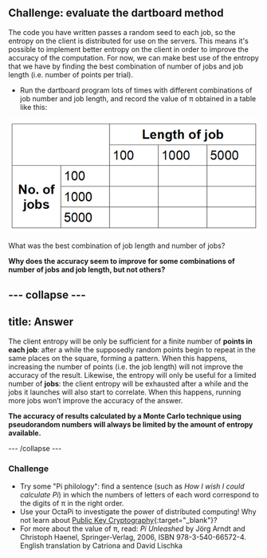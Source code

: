 ## Challenge: evaluate the dartboard method

The code you have written passes a random seed to each job, so the entropy on the client is distributed for use on the servers. This means it's possible to implement better entropy on the client in order to improve the accuracy of the computation. For now, we can make best use of the entropy that we have by finding the best combination of number of jobs and job length (i.e. number of points per trial).

+ Run the dartboard program lots of times with different combinations of job number and job length, and record the value of π obtained in a table like this:

![Table](images/nicer-table.png)

What was the best combination of job length and number of jobs?

**Why does the accuracy seem to improve for some combinations of number of jobs and job length, but not others?**

--- collapse ---
---
title: Answer
---

The client entropy will be only be sufficient for a finite number of **points in each job**: after a while the supposedly random points begin to repeat in the same places on the square, forming a pattern. When this happens, increasing the number of points (i.e. the job length) will not improve the accuracy of the result. Likewise, the entropy will only be useful for a limited number of **jobs**: the client entropy will be exhausted after a while and the jobs it launches will also start to correlate. When this happens, running more jobs won’t improve the accuracy of the answer.

**The accuracy of results calculated by a Monte Carlo technique using pseudorandom numbers will always be limited by the amount of entropy available.**

--- /collapse ---

### Challenge

- Try some "Pi philology": find a sentence (such as _How I wish I could calculate Pi_) in which the numbers of letters of each word correspond to the digits of π in the right order.
- Use your OctaPi to investigate the power of distributed computing! Why not learn about [Public Key Cryptography](https://projects.raspberrypi.org/en/projects/rpi-python-octapi-public-key-cryptography){:target="_blank"}?
- For more about the value of π, read: _Pi Unleashed_ by Jörg Arndt and Christoph Haenel, Springer-Verlag, 2006, ISBN 978-3-540-66572-4. English translation by Catriona and David Lischka
